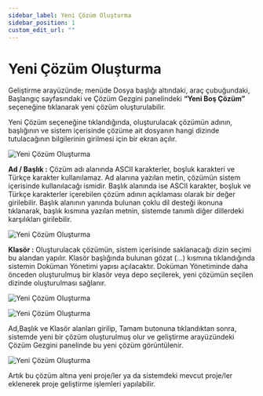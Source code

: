 ```yaml
---
sidebar_label: Yeni Çözüm Oluşturma
sidebar_position: 1
custom_edit_url: ""
---
```


# Yeni Çözüm Oluşturma

Geliştirme arayüzünde; menüde Dosya başlığı altındaki, araç çubuğundaki, Başlangıç sayfasındaki ve Çözüm Gezgini panelindeki **“Yeni Boş Çözüm”** seçeneğine tıklanarak yeni çözüm oluşturulabilir.

Yeni Çözüm seçeneğine tıklandığında, oluşturulacak çözümün adının, başlığının ve sistem içerisinde çözüme ait dosyanın hangi dizinde tutulacağının bilgilerinin girilmesi için bir ekran açılır.

<div style={{textAlign: 'center'}}>

![Yeni Çözüm Oluşturma](https://docsbimser.blob.core.windows.net/imagecontainer/auto-uploadc83e02b3-bfe4-4b6d-ab62-69311ebd660d)

</div>

**Ad / Başlık :** Çözüm adı alanında ASCII karakterler, boşluk karakteri ve Türkçe karakter kullanılamaz. Ad alanına yazılan metin, çözümün sistem içerisinde kullanılacağı ismidir. Başlık alanında ise ASCII karakter, boşluk ve Türkçe karakterler içerebilen çözüm adının açıklaması olarak bir değer girilebilir. Başlık alanının yanında bulunan çoklu dil desteği ikonuna tıklanarak, başlık kısmına yazılan metnin, sistemde tanımlı diğer dillerdeki karşılıkları girilebilir.

<div style={{textAlign: 'center'}}>

![Yeni Çözüm Oluşturma](https://docsbimser.blob.core.windows.net/imagecontainer/auto-upload59cfc38b-a2c1-48cb-82d6-b8b127f85bcd)

</div>

**Klasör :** Oluşturulacak çözümün, sistem içerisinde saklanacağı dizin seçimi bu alandan yapılır. Klasör başlığında bulunan gözat (…) kısmına tıklandığında sistemin Doküman Yönetimi yapısı açılacaktır. Doküman Yönetiminde daha önceden oluşturulmuş bir klasör veya depo seçilerek, yeni çözümün seçilen dizinde oluşturulması sağlanır.

![Yeni Çözüm Oluşturma](https://docsbimser.blob.core.windows.net/imagecontainer/auto-uploade097eaa8-ac34-47f3-8fe5-252ceee8d60c)

![Yeni Çözüm Oluşturma](https://docsbimser.blob.core.windows.net/imagecontainer/auto-upload581d5fa4-bd8b-4e30-9446-9ae9ef12701f)

Ad,Başlık ve Klasör alanları girilip, Tamam butonuna tıklandıktan sonra, sistemde yeni bir çözüm oluşturulmuş olur ve geliştirme arayüzündeki Çözüm Gezgini panelinde bu yeni çözüm görüntülenir.

![Yeni Çözüm Oluşturma](https://docsbimser.blob.core.windows.net/imagecontainer/auto-upload72393187-6690-4dc9-82b5-86bf8a8ec461)

Artık bu çözüm altına yeni proje/ler ya da sistemdeki mevcut proje/ler eklenerek proje geliştirme işlemleri yapılabilir.